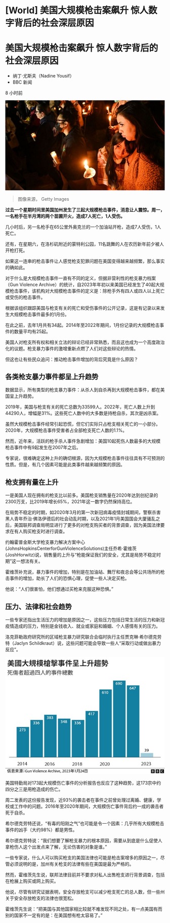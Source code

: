 # [World] 美国大规模枪击案飙升 惊人数字背后的社会深层原因

#  美国大规模枪击案飙升 惊人数字背后的社会深层原因

  * 纳丁·尤斯夫（Nadine Yousif） 
  * BBC 新闻 

8 小时前

![美国加州枪击案后，洛杉矶民众的悼念活动。](_128415262_gettyimages-1246526190.jpg)

> 图像来源，  Getty Images

**过去一个星期时间里美国加州发生了三起大规模枪击事件，消息让人震惊。周一，一名枪手在半月湾的两个苗圃开火，造成7人死亡，1人受伤。**

几小时后，另一名枪手在65公里外奥克兰的一个加油站开枪，造成7人受伤，1人死亡。

还有，在星期六，在洛杉矶附近的蒙特利公园，11名跳舞的人在农历新年前夕被人开枪打死。

如果这一连串的枪击事件让人感觉枪支犯罪问题在美国变得越来越频繁，那么事实的确如此。

对于什么是大规模枪击事件一直有不同的定义，但据非营利性的枪支暴力档案（Gun Violence Archive）的统计，自2023年年初以来美国已经发生了40起大规模枪击事件，该机构对大规模枪击事件的定义是：除枪手外有四人或四人以上死亡或受伤的枪击事件。

根据该组织跟踪美国与枪支有关的死亡和受伤事件的公开记录，这是有记录以来发生大规模枪击事件最多的1月份。

在此之前，去年1月共有34起。2014年至2022年期间，1月份记录的大规模枪击事件的数量平均有25起。

美国人对枪支所有权和相关立法的辩论已经非常熟悉，而且这也成为一个高度政治化的议题。枪支暴力事件的激增重新点燃了人们对这些辩论的热情。

但这也让有些民众追问：推动枪击事件增加的背后究竟是什么原因？

##  各类枪支暴力事件都呈上升趋势

数据显示，所有类型的枪支暴力事件：从杀人到自杀再到大规模枪击事件，都在美国呈上升趋势。

2019年，美国与枪支有关的死亡总数为33599人。2022年，死亡人数上升到44290人，增幅是31%。这些死亡人数中的大多数是持枪自杀，其次是凶杀案。

虽然大规模枪击事件经常引起恐慌，但它们实际只占枪支相关死亡的一小部分。2020年，大规模枪击事件受害者占全部枪支死亡人数的1.1%。

然而，近年来，活跃的枪手杀人事件急剧增加：美国10起死伤人数最多的大规模枪击事件中有9起发生在2007年之后。

专家说，很难确定这种上升的确切根源，因为大规模枪击事件往往具有不可预测的性质。但是，有几个因素可能是此类事件越来越频繁的原因。

##  枪支拥有量在上升

一是美国人现在拥有的枪支比以前多。美国枪支销售量在2020年达到创纪录的2300万支，比2019年增长65%，2021年这一数字仍然保持高位。

在局势不稳定的时期，如2020年3月的第一次新冠病毒疫情封城期间，警察杀害黑人青年乔治·佛洛伊德后的社会动乱时期，以及2021年1月美国国会大厦骚乱之后，美国联邦调查局明显进行了更多的对枪支购买者的背景调查，因为美国法律要求在有人购买枪支时进行调查。

约翰霍普金斯大学枪支暴力解决方案中心(JohnsHopkinsCenterforGunViolenceSolutions)主任乔希·霍维茨(JoshHorwitz)说，销售量的上升与“枪能保证我们的安全，尤其是局势不稳定时期”这一想法有关。

霍维茨补充说，暴力事件的增加，特别是在加油站、舞厅和夜总会等公共场所的枪击事件的增加，助长了人们的恐惧心理，促使一些人决定买枪。

他说：“人们很害怕，他们想通过买枪来克服这种恐惧。”

##  压力、法律和社会趋势

一些专家还指出生活压力的增加是原因之一，这些压力包括日常生活的压力和新冠疫情造成的压力，特别是金钱收入、就业或家庭和婚姻、个人感情有关的压力。

洛克菲勒政府研究所的区域枪支暴力研究联合会临时执行主任贾克琳·希尔德克劳特（Jaclyn Schildkraut）说，这些问题可能会导致一些人“采取行动或做出暴力反应”。

![美国大规模枪击事件年度总数](_128414314_us_guns_chinese-nc-002.png)

美国特勤局对173起大规模伤亡事件的分析报告也反应了这种趋势，这173宗中约四分之三是用枪造成的伤亡。

周二发表的这份报告发现，近93%的袭击者在事件之前曾处理过离婚、健康，学校或工作中的问题。2016年至2020年期间，大规模伤亡事件背后约一成的袭击者死于自杀。

希尔德克劳特还说，“有毒的阳刚之气”也可能是令一个因素：几乎所有大规模枪击事件的凶手（大约98%）都是男性。

希尔德克劳特说：“我们想要了解枪支暴力的根本原因，需要从到底是什么促使人拿枪伤人这个出发点来了解，无论伤害的对象是谁。”

一些专家说，什么人可以购买枪支的美国法律也可能是枪击案增多的原因之一，尽管必须说明的是，加州有关枪支的法律有些在美国是最为严格的。

然而，霍维茨先生说，联邦法律目前并不要求对私人出售枪支进行背景调查，包括在枪展上购买或网上购买。

他说，尽管有研究证据表明，安全存放枪支可以减少枪支死亡的总人数，但一些州关于安全存放枪支的法律也很宽松。

霍维茨先生说：“把美国与其他国家相比较就不难发现不同之处，有一点美国有而别的国家不一定有的是：在美国想有枪太容易了。”



